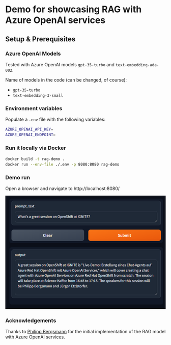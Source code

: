 # Demo for showcasing RAG with Azure OpenAI services



## Setup & Prerequisites


### Azure OpenAI Models

Tested with Azure OpenAI models `gpt-35-turbo` and `text-embedding-ada-002`.

Name of models in the code (can be changed, of course):
- `gpt-35-turbo`
- `text-embedding-3-small`

### Environment variables

Populate a `.env` file with the following variables:

```bash	
AZURE_OPENAI_API_KEY=
AZURE_OPENAI_ENDPOINT=
```

### Run it locally via Docker

```bash
docker build -t rag-demo .
docker run --env-file ./.env -p 8080:8080 rag-demo
```

### Demo run

Open a browser and navigate to http://localhost:8080/

![demo run](./assets/demo1.png)


### Acknowledgements

Thanks to [Philipp Bergsmann](https://github.com/phbergsmann/ms-ignite-2024-vie) for the initial implementation of the RAG model with Azure OpenAI services.
